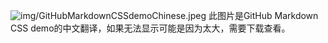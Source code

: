 ![img/GitHubMarkdownCSSdemoChinese.jpeg](img/GitHubMarkdownCSSdemoChinese.jpeg)
此图片是GitHub Markdown CSS demo的中文翻译，如果无法显示可能是因为太大，需要下载查看。
